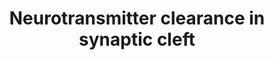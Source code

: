 ---
annotations:
- type: Pathway Ontology
  value: signaling pathway pertinent to the brain and nervous system
- type: Pathway Ontology
  value: signaling pathway
authors:
- Mkutmon
- Elisa
- Eweitz
description: 'Neurotransmitter released in the synaptic cleft binds to specific  receptors
  on the post-synaptic cell and the excess of the neurotransmitter is cleared to prevent
  over activation of the post-synaptic cell. The neurotransmitter is cleared by either
  re-uptake by the pre-synaptic neuron, diffusion in the perisynaptic area, uptake
  by astrocytes surrounding the synaptic cleft or enzymatic degradation of the neurotransmitter.<BR>This
  topic will be annotated in a future release.Original Pathway at Reactome: http://www.reactome.org/PathwayBrowser/#DB=gk_current&FOCUS_SPECIES_ID=48887&FOCUS_PATHWAY_ID=112311'
last-edited: 2021-05-21
organisms:
- Bos taurus
redirect_from:
- /index.php/Pathway:WP3165
- /instance/WP3165
schema-jsonld:
- '@context': https://schema.org/
  '@id': https://wikipathways.github.io/pathways/WP3165.html
  '@type': Dataset
  creator:
    '@type': Organization
    name: WikiPathways
  description: 'Neurotransmitter released in the synaptic cleft binds to specific  receptors
    on the post-synaptic cell and the excess of the neurotransmitter is cleared to
    prevent over activation of the post-synaptic cell. The neurotransmitter is cleared
    by either re-uptake by the pre-synaptic neuron, diffusion in the perisynaptic
    area, uptake by astrocytes surrounding the synaptic cleft or enzymatic degradation
    of the neurotransmitter.<BR>This topic will be annotated in a future release.Original
    Pathway at Reactome: http://www.reactome.org/PathwayBrowser/#DB=gk_current&FOCUS_SPECIES_ID=48887&FOCUS_PATHWAY_ID=112311'
  keywords:
  - NAd
  - SLC6A3
  - HIAA
  - O2
  - MAOA
  - 5HT
  - Serotonin
  - transporter
  - AdoMet
  - SLC22A2
  - AdoHcy
  - ALDH2
  - CDNB
  - Sodium dependent
  - Cho
  - AcCho
  - NADH
  - tetramer
  - aldehyde
  - Na+
  - acetate
  - dehydrogenase,
  - HIALD
  - DA
  - NH3
  - MAOA-FAD complex
  - HCYS
  - OCT2
  - outer membrane]
  - NAD+
  - FAD [mitochondrial
  - H2O
  - H+
  - ACHE oligomer
  - H2O2
  - COMT
  - mitochondrial,
  - 5HT-N-CH3
  license: CC0
  name: Neurotransmitter clearance in synaptic cleft
seo: CreativeWork
title: Neurotransmitter clearance in synaptic cleft
wpid: WP3165
---